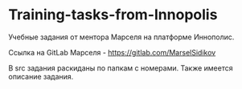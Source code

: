 # Training-tasks-from-Innopolis
Учебные задания от ментора Марселя на платформе Иннополис.

Ссылка на GitLab Марселя - https://gitlab.com/MarselSidikov

В src задания раскиданы по папкам с номерами. Также имеется описание задания.
